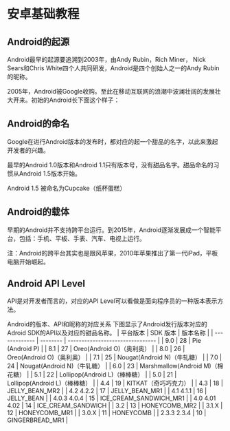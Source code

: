 
# 安卓基础教程

## Android的起源

Android最早的起源要追溯到2003年，由Andy Rubin，Rich Miner， Nick Sears和Chris White四个人共同研发，Android是四个创始人之一的Andy Rubin的昵称。

2005年，Android被Google收购。至此在移动互联网的浪潮中波澜壮阔的发展壮大开来。初始的Android长下面这个样子：

## Android的命名

Google在进行Android版本的发布时，都对应的起一个甜品的名字，以此来激起开发者的兴趣。

最早的Android 1.0版本和Android 1.1只有版本号，没有甜品名字。甜品命名的习惯从Android 1.5版本开始。

Android 1.5 被命名为Cupcake（纸杯蛋糕）

## Android的载体

早期的Android并不支持跨平台运行。到2015年，Android逐渐发展成一个智能平台，包括：手机、平板、手表、汽车、电视上运行。

注：Android的跨平台其实也是跟风苹果，2010年苹果推出了第一代iPad，平板电脑开始崛起。

## Android API Level

API是对开发者而言的，对应的API Level可以看做是面向程序员的一种版本表示方法。

Android的版本、API和昵称的对应关系
下图显示了Android发行版本对应的Adroid SDK的API以及对应的甜品名称。
| 平台版本      | SDK 版本 | 版本名称                         |
| ------------- | -------- | -------------------------------- |
| 9.0           | 28       | Pie (Android P)                  |
| 8.1           | 27       | Oreo(Android O)（奥利奥）        |
| 8.0           | 26       | Oreo(Android O)（奥利奥）        |
| 7.1           | 25       | Nougat(Android N)（牛轧糖）      |
| 7.0           | 24       | Nougat(Android N)（牛轧糖）      |
| 6.0           | 23       | Marshmallow(Android M)（棉花糖） |
| 5.1           | 22       | Lollipop(Android L)（棒棒糖）    |
| 5.0           | 21       | Lollipop(Android L)（棒棒糖）    |
| 4.4           | 19       | KITKAT（奇巧巧克力）             |
| 4.3           | 18       | JELLY_BEAN_MR2                   |
| 4.2 4.2.2     | 17       | JELLY_BEAN_MR1                   |
| 4.1 4.1.1     | 16       | JELLY_BEAN                       |
| 4.0.3 4.0.4   | 15       | ICE_CREAM_SANDWICH_MR1           |
| 4.0 4.01 4.02 | 14       | ICE_CREAM_SANDWICH               |
| 3.2           | 13       | HONEYCOMB_MR2                    |
| 3.1.X         | 12       | HONEYCOMB_MR1                    |
| 3.0.X         | 11       | HONEYCOMB                        |
| 2.3.3 2.3.4   | 10       | GINGERBREAD_MR1                  |
